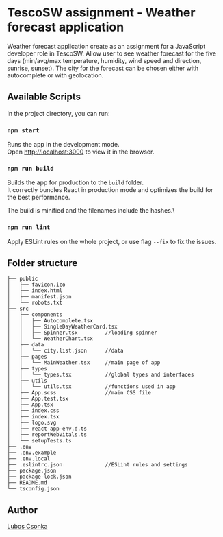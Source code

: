 # TescoSW assignment - Weather forecast application

Weather forecast application create as an assignment for a JavaScript developer role in TescoSW.
Allow user to see weather forecast for the five days (min/avg/max temperature, humidity, wind speed and direction, sunrise, sunset).
The city for the forecast can be chosen either with autocomplete or with geolocation.

## Available Scripts

In the project directory, you can run:

### `npm start`

Runs the app in the development mode.\
Open [http://localhost:3000](http://localhost:3000) to view it in the browser.

### `npm run build`

Builds the app for production to the `build` folder.\
It correctly bundles React in production mode and optimizes the build for the best performance.

The build is minified and the filenames include the hashes.\

### `npm run lint`

Apply ESLint rules on the whole project, or use flag `--fix` to fix the issues.

## Folder structure
```
├── public
│   ├── favicon.ico
│   ├── index.html
│   ├── manifest.json
│   └── robots.txt
├── src
│   ├── components
│   │   ├── Autocomplete.tsx
│   │   ├── SingleDayWeatherCard.tsx
│   │   ├── Spinner.tsx         //loading spinner
│   │   └── WeatherChart.tsx
│   ├── data
│   │   └── city.list.json      //data
│   ├── pages                           
│   │   └── MainWeather.tsx     //main page of app
│   ├── types
│   │   └── types.tsx           //global types and interfaces
│   ├── utils
│   │   └── utils.tsx           //functions used in app
│   ├── App.scss                //main CSS file
│   ├── App.test.tsx
│   ├── App.tsx
│   ├── index.css
│   ├── index.tsx
│   ├── logo.svg
│   ├── react-app-env.d.ts
│   ├── reportWebVitals.ts
│   └── setupTests.ts
├── .env
├── .env.example
├── .env.local
├── .eslintrc.json              //ESLint rules and settings
├── package.json
├── package-lock.json
├── README.md
└── tsconfig.json
```

## Author
[Lubos Csonka](https://www.linkedin.com/in/%C4%BEubo%C5%A1-csonka-1443aa136/)

